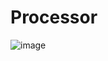 # Processor

![image](https://github.com/user-attachments/assets/9c30e5d8-b4a2-434a-971e-7a0529e2e0ea)

